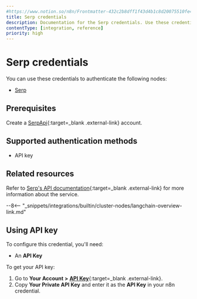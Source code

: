 ```yaml
---
#https://www.notion.so/n8n/Frontmatter-432c2b8dff1f43d4b1c8d20075510fe4
title: Serp credentials
description: Documentation for the Serp credentials. Use these credentials to authenticate Serp in n8n, a workflow automation platform.
contentType: [integration, reference]
priority: high
---
```


# Serp credentials

You can use these credentials to authenticate the following nodes:

* [Serp](/integrations/builtin/cluster-nodes/sub-nodes/n8n-nodes-langchain.toolserpapi.md)

## Prerequisites

Create a [SerpApi](https://serpapi.com/){:target=_blank .external-link} account.

## Supported authentication methods

- API key

## Related resources

Refer to [Serp's API documentation](https://serpapi.com/search-api){:target=_blank .external-link} for more information about the service.

--8<-- "_snippets/integrations/builtin/cluster-nodes/langchain-overview-link.md"

## Using API key

To configure this credential, you'll need:

- An **API Key**

To get your API key:

1. Go to **Your Account >** [**API Key**](https://serpapi.com/manage-api-key){:target=_blank .external-link}.
2. Copy **Your Private API Key** and enter it as the **API Key** in your n8n credential.
